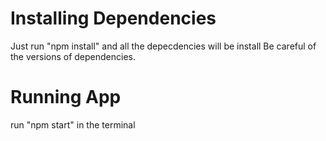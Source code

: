 # Installing Dependencies
Just run "npm install" and all the depecdencies will be install
Be careful of the versions of dependencies.

# Running App
run "npm start" in the terminal
